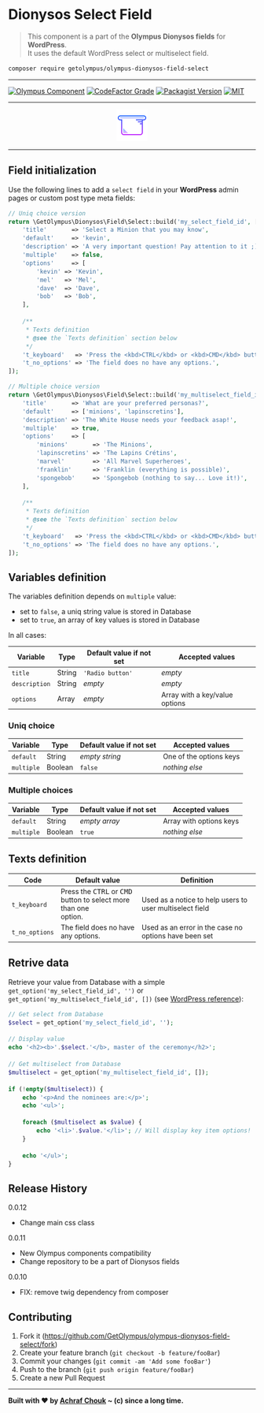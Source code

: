 # Dionysos Select Field
> This component is a part of the **Olympus Dionysos fields** for **WordPress**.  
> It uses the default WordPress select or multiselect field.

```sh
composer require getolympus/olympus-dionysos-field-select
```

---

[![Olympus Component][olympus-image]][olympus-url]
[![CodeFactor Grade][codefactor-image]][codefactor-url]
[![Packagist Version][packagist-image]][packagist-url]
[![MIT][license-image]][license-blob]

---

<p align="center">
    <img src="https://github.com/GetOlympus/olympus-dionysos-field-select/blob/master/assets/field-select-64.png" />
</p>

---

## Field initialization

Use the following lines to add a `select field` in your **WordPress** admin pages or custom post type meta fields:

```php
// Uniq choice version
return \GetOlympus\Dionysos\Field\Select::build('my_select_field_id', [
    'title'       => 'Select a Minion that you may know',
    'default'     => 'kevin',
    'description' => 'A very important question! Pay attention to it ;)',
    'multiple'    => false,
    'options'     => [
        'kevin' => 'Kevin',
        'mel'   => 'Mel',
        'dave'  => 'Dave',
        'bob'   => 'Bob',
    ],

    /**
     * Texts definition
     * @see the `Texts definition` section below
     */
    't_keyboard'   => 'Press the <kbd>CTRL</kbd> or <kbd>CMD</kbd> button to select more than one option.',
    't_no_options' => 'The field does no have any options.',
]);
```

```php
// Multiple choice version
return \GetOlympus\Dionysos\Field\Select::build('my_multiselect_field_id', [
    'title'       => 'What are your preferred personas?',
    'default'     => ['minions', 'lapinscretins'],
    'description' => 'The White House needs your feedback asap!',
    'multiple'    => true,
    'options'     => [
        'minions'       => 'The Minions',
        'lapinscretins' => 'The Lapins Crétins',
        'marvel'        => 'All Marvel Superheroes',
        'franklin'      => 'Franklin (everything is possible)',
        'spongebob'     => 'Spongebob (nothing to say... Love it!)',
    ],

    /**
     * Texts definition
     * @see the `Texts definition` section below
     */
    't_keyboard'   => 'Press the <kbd>CTRL</kbd> or <kbd>CMD</kbd> button to select more than one option.',
    't_no_options' => 'The field does no have any options.',
]);
```

## Variables definition

The variables definition depends on `multiple` value:
- set to `false`, a uniq string value is stored in Database
- set to `true`, an array of key values is stored in Database

In all cases:

| Variable      | Type    | Default value if not set | Accepted values |
| ------------- | ------- | ------------------------ | --------------- |
| `title`       | String  | `'Radio button'` | *empty* |
| `description` | String  | *empty* | *empty* |
| `options`     | Array   | *empty* | Array with a key/value options |

### Uniq choice

| Variable      | Type    | Default value if not set | Accepted values |
| ------------- | ------- | ------------------------ | --------------- |
| `default`     | String  | *empty string* | One of the options keys |
| `multiple`    | Boolean | `false` | *nothing else* |

### Multiple choices

| Variable      | Type    | Default value if not set | Accepted values |
| ------------- | ------- | ------------------------ | --------------- |
| `default`     | String  | *empty array* | Array with options keys |
| `multiple`    | Boolean | `true` | *nothing else* |

## Texts definition

| Code | Default value | Definition |
| ---- | ------------- | ---------- |
| `t_keyboard` | Press the <kbd>CTRL</kbd> or <kbd>CMD</kbd><br/>button to select more than one<br/>option. | Used as a notice to help users to user multiselect field |
| `t_no_options` | The field does no have any options. | Used as an error in the case no options have been set |

## Retrive data

Retrieve your value from Database with a simple `get_option('my_select_field_id', '')` or `get_option('my_multiselect_field_id', [])` (see [WordPress reference][getoption-url]):

```php
// Get select from Database
$select = get_option('my_select_field_id', '');

// Display value
echo '<h2><b>'.$select.'</b>, master of the ceremony</h2>';

// Get multiselect from Database
$multiselect = get_option('my_multiselect_field_id', []);

if (!empty($multiselect)) {
    echo '<p>And the nominees are:</p>';
    echo '<ul>';

    foreach ($multiselect as $value) {
        echo '<li>'.$value.'</li>'; // Will display key item options!
    }

    echo '</ul>';
}
```

## Release History

0.0.12
- Change main css class

0.0.11
- New Olympus components compatibility
- Change repository to be a part of Dionysos fields

0.0.10
- FIX: remove twig dependency from composer

## Contributing

1. Fork it (<https://github.com/GetOlympus/olympus-dionysos-field-select/fork>)
2. Create your feature branch (`git checkout -b feature/fooBar`)
3. Commit your changes (`git commit -am 'Add some fooBar'`)
4. Push to the branch (`git push origin feature/fooBar`)
5. Create a new Pull Request

---

**Built with ♥ by [Achraf Chouk](https://github.com/crewstyle "Achraf Chouk") ~ (c) since a long time.**

<!-- links & imgs dfn's -->
[olympus-image]: https://img.shields.io/badge/for-Olympus-44cc11.svg?style=flat-square
[olympus-url]: https://github.com/GetOlympus
[codefactor-image]: https://www.codefactor.io/repository/github/GetOlympus/olympus-dionysos-field-select/badge?style=flat-square
[codefactor-url]: https://www.codefactor.io/repository/github/getolympus/olympus-dionysos-field-select
[getoption-url]: https://developer.wordpress.org/reference/functions/get_option/
[license-blob]: https://github.com/GetOlympus/olympus-dionysos-field-select/blob/master/LICENSE
[license-image]: https://img.shields.io/badge/license-MIT_License-blue.svg?style=flat-square
[packagist-image]: https://img.shields.io/packagist/v/getolympus/olympus-dionysos-field-select.svg?style=flat-square
[packagist-url]: https://packagist.org/packages/getolympus/olympus-dionysos-field-select